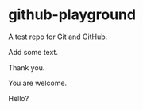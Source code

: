 # github-playground

A test repo for Git and GitHub.

Add some text.

Thank you.

You are welcome.

Hello?
